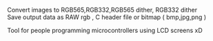 Convert images to RGB565,RGB332,RGB565 dither, RGB332 dither<br>
Save output data as RAW rgb , C header file or bitmap ( bmp,jpg,png )

Tool for people programming microcontrollers using LCD screens xD
